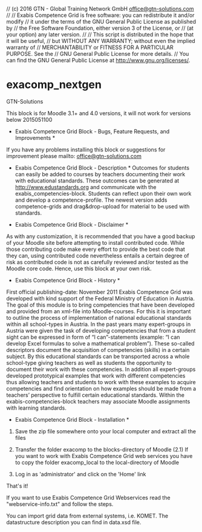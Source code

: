 // (c) 2016 GTN - Global Training Network GmbH <office@gtn-solutions.com>
//
// Exabis Competence Grid is free software: you can redistribute it and/or modify
// it under the terms of the GNU General Public License as published by
// the Free Software Foundation, either version 3 of the License, or
// (at your option) any later version.
//
// This script is distributed in the hope that it will be useful,
// but WITHOUT ANY WARRANTY; without even the implied warranty of
// MERCHANTABILITY or FITNESS FOR A PARTICULAR PURPOSE.  See the
// GNU General Public License for more details.
// You can find the GNU General Public License at <http://www.gnu.org/licenses/>.

exacomp_nextgen
===============
GTN-Solutions

This block is for Moodle 3.1+ and 4.0 versions, it will not work for versions below 2015051100

* Exabis Competence Grid Block - Bugs, Feature Requests, and Improvements *

If you have any problems installing this block or suggestions for improvement please mailto: office@gtn-solutions.com

* Exabis Competence Grid Block - Description *
Outcomes for students can easily be added to courses by teachers documenting their work with educational standards. These outcomes can be generated at http://www.edustandards.org and communicate with the exabis_competencies-block.
Students can reflect upon their own work and develop a competence-profile. The newest version adds competence-grids and drag&drop-upload for material to be used with standards.


* Exabis Competence Grid Block - Disclaimer *

As with any customization, it is recommended that you have a good backup of your Moodle site before attempting to install contributed code.
While those contributing code make every effort to provide the best code that they can, using contributed code nevertheless entails a certain degree of risk as contributed code is not as carefully reviewed and/or tested as the Moodle core code.
Hence, use this block at your own risk.

* Exabis Competence Grid Block - History *

First official publishing-date: November 2011
Exabis Competence Grid was developed with kind support of the Federal Ministry of Education in Austria.
The goal of this module is to bring competencies that have been developed and provided from an xml-file into Moodle-courses. For this it is important to outline the process of implementation of national educational standards within all school-types in Austria.
In the past years many expert-groups in Austria were given the task of developing competencies that from a student sight can be expressed in form of “I can”-statements (example: “I can develop Excel formulas to solve a mathematical problem”).
These so-called descriptors document the acquisition of competencies (skills) in a certain subject. By this educational standards can be transported across a whole school-type giving teachers as well as students the opportunity to document their work with these competencies.
In addition all expert-groups developed prototypical examples that work with different competencies thus allowing teachers and students to work with these examples to acquire competencies and find orientation on how examples should be made from a teachers’ perspective to fulfill certain educational standards. 
Within the exabis-competencies-block  teachers may associate Moodle assignments with learning standards. 

* Exabis Competence Grid Block - Installation *

1) Save the zip file somewhere onto your local computer and extract all the files

2) Transfer the folder exacomp to the blocks-directory of Moodle
(2.1) If you want to work with Exabis Competence Grid web services you have to copy the folder exacomp_local to the local-directory of Moodle

3) Log in as 'administrator' and click on the 'Home' link

That's it!

If you want to use Exabis Competence Grid Webservices read the "webservice-info.txt" and follow the steps.

You can import grid data from external systems, i.e. KOMET. The datastructure description you can find in data.xsd file.

